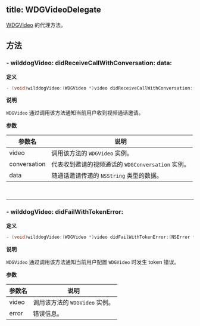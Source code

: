 title: WDGVideoDelegate
---

[WDGVideo](url_placeholder) 的代理方法。

## 方法

### - wilddogVideo: didReceiveCallWithConversation: data:

**定义**

```objectivec
- (void)wilddogVideo:(WDGVideo *)video didReceiveCallWithConversation:(WDGConversation *)conversation data:(NSString * _Nullable)data;
```

**说明**

`WDGVideo` 通过调用该方法通知当前用户收到视频通话邀请。

**参数**

 参数名 | 说明 
---|---
video        | 调用该方法的 `WDGVideo` 实例。
conversation | 代表收到邀请的视频通话的 `WDGConversation` 实例。
data         | 随通话邀请传递的 `NSString` 类型的数据。

</br>

---

### - wilddogVideo: didFailWithTokenError:

**定义**

```objectivec
- (void)wilddogVideo:(WDGVideo *)video didFailWithTokenError:(NSError * _Nullable)error;
```

**说明**

`WDGVideo` 通过调用该方法通知当前用户配置 `WDGVideo` 时发生 token 错误。

**参数**

 参数名 | 说明 
---|---
video | 调用该方法的 `WDGVideo` 实例。
error | 错误信息。
